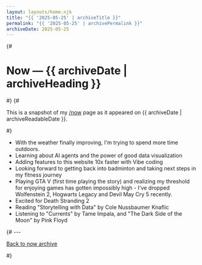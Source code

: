 ```yaml
---
layout: layouts/home.njk
title: "{{ '2025-05-25' | archiveTitle }}"
permalink: "{{ '2025-05-25' | archivePermalink }}"
archiveDate: 2025-05-25
---
```


{# <h1>Now — {{ archiveDate | archiveHeading }}</h1> #}
{# <p>This is a snapshot of my <a href="/now/">/now</a> page as it appeared on {{ archiveDate | archiveReadableDate }}.</p> #}

- With the weather finally improving, I'm trying to spend more time outdoors.
- Learning about AI agents and the power of good data visualization
- Adding features to this website 10x faster with Vibe coding
- Looking forward to getting back into badminton and taking next steps in my fitness journey
- Playing GTA V (first time playing the story) and realizing my threshold for enjoying games has gotten impossibly high - I've dropped Wolfenstein 2, Hogwarts Legacy and Devil May Cry 5 recently.  
- Excited for Death Stranding 2
- Reading "Storytelling with Data" by Cole Nussbaumer Knaflic
- Listening to "Currents" by Tame Impala, and "The Dark Side of the Moon" by Pink Floyd

{# ---
<p><a href="/now/archive/">Back to now archive</a></p> #}
